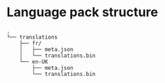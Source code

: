 # Language pack structure

```
.
└── translations
    ├── fr/
    │   ├── meta.json
    │   └── translations.bin
    └── en-UK
        ├── meta.json
        └── translations.bin
```
